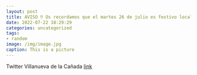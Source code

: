 ```yaml
---
layout: post
title: AVISO ‼ Os recordamos que el martes 26 de julio es festivo local en VillanuevaDeLaCañada. FiestasPatronales SantiagoApóstol2...
date: 2022-07-22 18:29:29
categories: uncategorized
tags:
- random
image: /img/image.jpg
caption: This is a picture
---
```

Twitter Villanueva de la Cañada [link](https://twitter.com/AytoVDLCanada/status/1550446841124331520)
